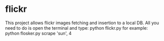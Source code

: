 # flickr
This project allows flickr images fetching and insertion to a local DB. 
All you need to do is open the terminal and type:
python flickr.py <method name> <method arguments>
for example:
python flosker.py scrape 'sun', 4
